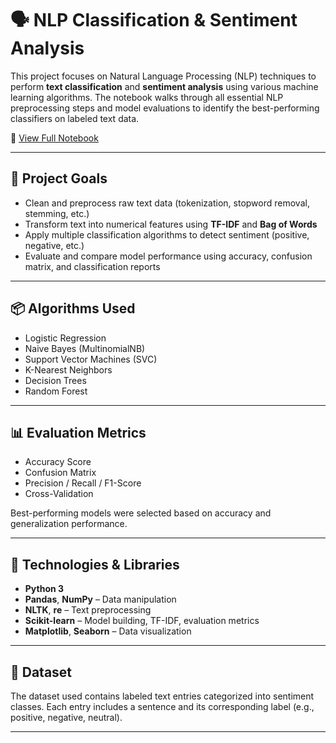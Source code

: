 # 🗣️ NLP Classification & Sentiment Analysis

This project focuses on Natural Language Processing (NLP) techniques to perform **text classification** and **sentiment analysis** using various machine learning algorithms. The notebook walks through all essential NLP preprocessing steps and model evaluations to identify the best-performing classifiers on labeled text data.

📍 [View Full Notebook](https://github.com/ariseyda/NLP-CLASSIFICATION-SENTIMENT-ANALYSIS/blob/main/NLP%20CLASSIFICATION%20%26%20SENTIMENT%20ANALYSIS.ipynb)

---

## 🧠 Project Goals

- Clean and preprocess raw text data (tokenization, stopword removal, stemming, etc.)
- Transform text into numerical features using **TF-IDF** and **Bag of Words**
- Apply multiple classification algorithms to detect sentiment (positive, negative, etc.)
- Evaluate and compare model performance using accuracy, confusion matrix, and classification reports

---

## 📦 Algorithms Used

- Logistic Regression  
- Naive Bayes (MultinomialNB)  
- Support Vector Machines (SVC)  
- K-Nearest Neighbors  
- Decision Trees  
- Random Forest  

---

## 📊 Evaluation Metrics

- Accuracy Score  
- Confusion Matrix  
- Precision / Recall / F1-Score  
- Cross-Validation  

Best-performing models were selected based on accuracy and generalization performance.

---

## 🔧 Technologies & Libraries

- **Python 3**
- **Pandas**, **NumPy** – Data manipulation  
- **NLTK**, **re** – Text preprocessing  
- **Scikit-learn** – Model building, TF-IDF, evaluation metrics  
- **Matplotlib**, **Seaborn** – Data visualization  

---

## 📁 Dataset

The dataset used contains labeled text entries categorized into sentiment classes. Each entry includes a sentence and its corresponding label (e.g., positive, negative, neutral).

---
